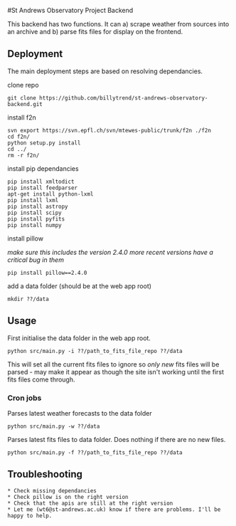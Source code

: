 #St Andrews Observatory Project Backend

This backend has two functions. It can a) scrape weather from sources into an archive and b) parse fits files for display on the frontend.

## Deployment

The main deployment steps are based on resolving dependancies.

clone repo

	git clone https://github.com/billytrend/st-andrews-observatory-backend.git

install f2n

	svn export https://svn.epfl.ch/svn/mtewes-public/trunk/f2n ./f2n
	cd f2n/
	python setup.py install
	cd ../
	rm -r f2n/

install pip dependancies

	pip install xmltodict
	pip install feedparser
	apt-get install python-lxml
	pip install lxml
	pip install astropy
	pip install scipy
	pip install pyfits
	pip install numpy

install pillow

*make sure this includes the version 2.4.0 more recent versions have a critical bug in them*

	pip install pillow==2.4.0  


add a data folder (should be at the web app root)

	mkdir ??/data


## Usage

First initialise the data folder in the web app root.

	python src/main.py -i ??/path_to_fits_file_repo ??/data
	
This will set all the current fits files to ignore so *only new* fits files will be parsed - may make it appear as though the site isn't working until the first fits files come through.

### Cron jobs

Parses latest weather forecasts to the data folder

	python src/main.py -w ??/data
	
Parses latest fits files to data folder. Does nothing if there are no new files.

	python src/main.py -f ??/path_to_fits_file_repo ??/data

## Troubleshooting

	* Check missing dependancies
	* Check pillow is on the right version
	* Check that the apis are still at the right version
	* Let me (wt6@st-andrews.ac.uk) know if there are problems. I'll be happy to help.